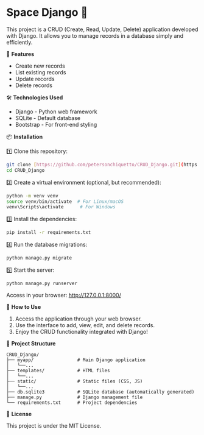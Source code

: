 # Space Django 🐍

This project is a CRUD (Create, Read, Update, Delete) application developed with Django. It allows you to manage records in a database simply and efficiently.

📌 **Features**
* Create new records
* List existing records
* Update records
* Delete records

🛠 **Technologies Used**
* Django - Python web framework
* SQLite - Default database
* Bootstrap - For front-end styling

📦 **Installation**

1️⃣ Clone this repository:

```bash
git clone [https://github.com/petersonchiquetto/CRUD_Django.git](https://github.com/petersonchiquetto/CRUD_Django.git)
cd CRUD_Django
```

2️⃣ Create a virtual environment (optional, but recommended):

```bash
python -m venv venv
source venv/bin/activate  # For Linux/macOS
venv\Scripts\activate      # For Windows
```

3️⃣ Install the dependencies:

```bash
pip install -r requirements.txt
```

4️⃣ Run the database migrations:

```bash
python manage.py migrate
```

5️⃣ Start the server:

```bash
python manage.py runserver
```

Access in your browser: http://127.0.0.1:8000/

📝 **How to Use**
1. Access the application through your web browser.
2. Use the interface to add, view, edit, and delete records.
3. Enjoy the CRUD functionality integrated with Django!

📂 **Project Structure**

```
CRUD_Django/
├── myapp/                # Main Django application
│   └──...
├── templates/            # HTML files
│   └──...
├── static/               # Static files (CSS, JS)
│   └──...
├── db.sqlite3            # SQLite database (automatically generated)
├── manage.py             # Django management file
└── requirements.txt      # Project dependencies
```

📜 **License**

This project is under the MIT License.
